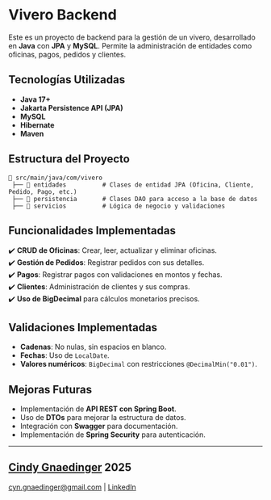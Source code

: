 # Vivero Backend

Este es un proyecto de backend para la gestión de un vivero, desarrollado en **Java** con **JPA** y **MySQL**. Permite la administración de entidades como oficinas, pagos, pedidos y clientes.

## Tecnologías Utilizadas

- **Java 17+**
- **Jakarta Persistence API (JPA)**
- **MySQL**
- **Hibernate**
- **Maven**

## Estructura del Proyecto

```
📂 src/main/java/com/vivero
 ├── 📂 entidades          # Clases de entidad JPA (Oficina, Cliente, Pedido, Pago, etc.)
 ├── 📂 persistencia       # Clases DAO para acceso a la base de datos
 ├── 📂 servicios          # Lógica de negocio y validaciones
```

## Funcionalidades Implementadas

✔️ **CRUD de Oficinas**: Crear, leer, actualizar y eliminar oficinas.  
✔️ **Gestión de Pedidos**: Registrar pedidos con sus detalles.  
✔️ **Pagos**: Registrar pagos con validaciones en montos y fechas.  
✔️ **Clientes**: Administración de clientes y sus compras.  
✔️ **Uso de BigDecimal** para cálculos monetarios precisos.  

## Validaciones Implementadas

- **Cadenas**: No nulas, sin espacios en blanco.
- **Fechas**: Uso de `LocalDate`.
- **Valores numéricos**: `BigDecimal` con restricciones `@DecimalMin("0.01")`.

## Mejoras Futuras

- Implementación de **API REST con Spring Boot**.
- Uso de **DTOs** para mejorar la estructura de datos.
- Integración con **Swagger** para documentación.
- Implementación de **Spring Security** para autenticación.

---
## [Cindy Gnaedinger](https://portfolio-cindy-gnaedinger.vercel.app/) 2025
cyn.gnaedinger@gmail.com | 
[LinkedIn](linkedin.com/in/cindygnaedinger)

